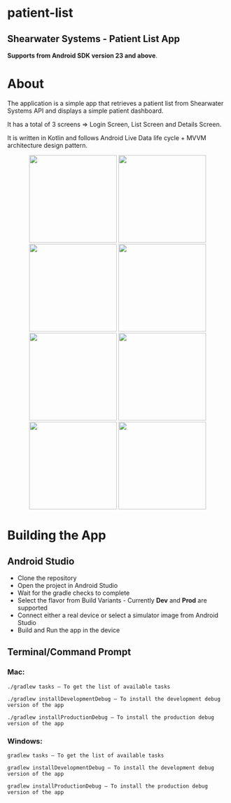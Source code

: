 # patient-list

## Shearwater Systems - Patient List App

<b>Supports from Android SDK version 23 and above</b>.

<b><h1>About</h1></b>
The application is a simple app that retrieves a patient list from Shearwater Systems API and displays a simple patient dashboard.

It has a total of 3 screens => Login Screen, List Screen and Details Screen.

It is written in Kotlin and follows Android Live Data life cycle + MVVM architecture design pattern.

<p align="center">
  <img src="https://user-images.githubusercontent.com/12429051/69249366-c0ddfc80-0bd3-11ea-9504-0c1379e7a9ab.jpg" width="200"/>
  <img src="https://user-images.githubusercontent.com/12429051/69249382-c89da100-0bd3-11ea-9147-9ce0865040a0.jpg" width="200"/>
  <img src="https://user-images.githubusercontent.com/12429051/69249329-b459a400-0bd3-11ea-9996-f3c968f9f7f4.jpg" width="200"/>
  <img src="https://user-images.githubusercontent.com/12429051/69249370-c4718380-0bd3-11ea-89ca-269ba7ee4402.jpg" width="200"/>
  <img src="https://user-images.githubusercontent.com/12429051/69249341-b91e5800-0bd3-11ea-972d-67fdaae803d0.jpg" width="200"/>
  <img src="https://user-images.githubusercontent.com/12429051/69249378-c6d3dd80-0bd3-11ea-825a-13f9bc542712.jpg" width="200"/>
  <img src="https://user-images.githubusercontent.com/12429051/69249389-ca676480-0bd3-11ea-9f3d-49893e1a53e2.jpg" width="200"/>
  <img src="https://user-images.githubusercontent.com/12429051/69249362-bf143900-0bd3-11ea-8659-7e5c3d4dd10e.jpg" width="200"/>
</p>

<b><h1>Building the App</h1></b>

<b><h2>Android Studio</h2></b>

* Clone the repository
* Open the project in Android Studio
* Wait for the gradle checks to complete
* Select the flavor from Build Variants - Currently <b>Dev</b> and <b>Prod</b> are supported
* Connect either a real device or select a simulator image from Android Studio
* Build and Run the app in the device

<b><h2>Terminal/Command Prompt</h2></b>

<b><h3>Mac:</h3></b>

```./gradlew tasks – To get the list of available tasks```

```./gradlew installDevelopmentDebug – To install the development debug version of the app```

```./gradlew installProductionDebug – To install the production debug version of the app```

<b><h3>Windows:</h3></b>

```gradlew tasks – To get the list of available tasks```

```gradlew installDevelopmentDebug – To install the development debug version of the app```

```gradlew installProductionDebug – To install the production debug version of the app```




